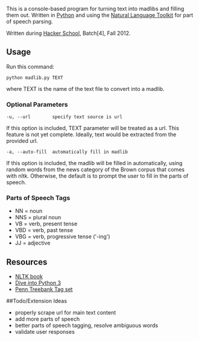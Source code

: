This is a console-based program for turning text into madlibs and filling them out. Written in [Python](http://www.python.org) and using the [Natural Language Toolkit](http://nltk.org/) for part of speech parsing.

Written during [Hacker School](https://www.hackerschool.com/), Batch[4], Fall 2012.

## Usage
Run this command:

    python madlib.py TEXT

where TEXT is the name of the text file to convert into a madlib.

### Optional Parameters
    -u, --url        specify text source is url
If this option is included, TEXT parameter will be treated as a url. This feature is not yet complete. Ideally, text would be extracted from the provided url.

    -a, --auto-fill  automatically fill in madlib
If this option is included, the madlib will be filled in automatically, using random words from the news category of the Brown corpus that comes with nltk. Otherwise, the default is to prompt the user to fill in the parts of speech.

### Parts of Speech Tags
- NN = noun
- NNS = plural noun
- VB = verb, present tense
- VBD = verb, past tense
- VBG = verb, progressive tense ('-ing')
- JJ = adjective

## Resources
- [NLTK book](http://nltk.org/book/)
- [Dive into Python 3](http://getpython3.com/diveintopython3/generators.html)
- [Penn Treebank Tag set](http://www.ims.uni-stuttgart.de/projekte/CorpusWorkbench/CQP-HTMLDemo/PennTreebankTS.html)

##Todo/Extension Ideas
- properly scrape url for main text content
- add more parts of speech
- better parts of speech tagging, resolve ambiguous words
- validate user responses
